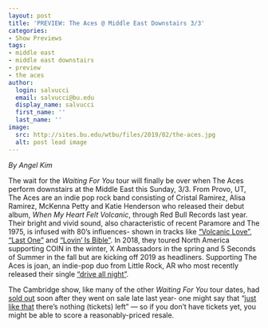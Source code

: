 ```yaml
---
layout: post
title: 'PREVIEW: The Aces @ Middle East Downstairs 3/3'
categories:
- Show Previews
tags:
- middle east
- middle east downstairs
- preview
- the aces
author:
  login: salvucci
  email: salvucci@bu.edu
  display_name: salvucci
  first_name: ''
  last_name: ''
image:
  src: http://sites.bu.edu/wtbu/files/2019/02/the-aces.jpg
  alt: post lead image
---
```


_By Angel Kim_

The wait for the _Waiting For You_ tour will finally be over when The Aces perform downstairs at the Middle East this Sunday, 3/3. From Provo, UT, The Aces are an indie pop rock band consisting of Cristal Ramirez, Alisa Ramirez, McKenna Petty and Katie Henderson who released their debut album, _When My Heart Felt Volcanic_, through Red Bull Records last year. Their bright and vivid sound, also characteristic of recent Paramore and The 1975, is infused with 80’s influences- shown in tracks like [“Volcanic Love”](https://www.youtube.com/watch?v=UOlVELlP2jk), [“Last One”](https://www.youtube.com/watch?v=aHt-Y4r1RFs) and [“Lovin’ Is Bible”](https://www.youtube.com/watch?v=qsy6TE8lrLQ). In 2018, they toured North America supporting COIN in the winter, X Ambassadors in the spring and 5 Seconds of Summer in the fall but are kicking off 2019 as headliners. Supporting The Aces is joan, an indie-pop duo from Little Rock, AR who most recently released their single [“drive all night”](https://www.youtube.com/watch?v=BrBXLfKDFdQ).

The Cambridge show, like many of the other _Waiting For You_ tour dates, had [sold out](https://www.ticketweb.com/event/the-aces-joan-middle-east-downstairs-tickets/8815975?REFERRAL_ID=tmfeedbuyat219208&camefrom=CFC_BUYAT_219208&impradid=219208&impradname=Bandsintown&irgwc=1&utm_medium=affiliate&wt.mc_id=aff_BUYAT_219208&utm_source=219208-Bandsintown&clickid=RIJ2W92-jXkT0przuH2uSUvrUkgSvR3uMyMWQM0&pl=mideastclub&edpPlParam=%3Fpl%3Dmideastclub) soon after they went on sale late last year- one might say that “[just like that](https://www.youtube.com/watch?v=96CwkjCDMsA) there’s nothing (tickets) left” — so if you don’t have tickets yet, you might be able to score a reasonably-priced resale.